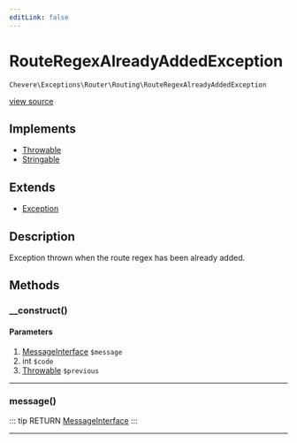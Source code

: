 ```yaml
---
editLink: false
---
```


# RouteRegexAlreadyAddedException

`Chevere\Exceptions\Router\Routing\RouteRegexAlreadyAddedException`

[view source](https://github.com/chevere/chevere/blob/master/Router/Routing/RouteRegexAlreadyAddedException.php)

## Implements

- [Throwable](https://www.php.net/manual/class.throwable)
- [Stringable](https://www.php.net/manual/class.stringable)

## Extends

- [Exception](../../Core/Exception.md)

## Description

Exception thrown when the route regex has been already added.

## Methods

### __construct()

#### Parameters

1. [MessageInterface](../../../Interfaces/Message/MessageInterface.md) `$message`
2. int `$code`
3. [Throwable](https://www.php.net/manual/class.throwable) `$previous`

---

### message()

::: tip RETURN
[MessageInterface](../../../Interfaces/Message/MessageInterface.md)
:::

---
